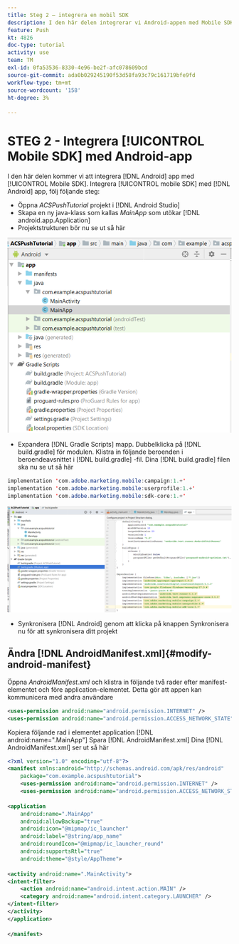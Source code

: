 ```yaml
---
title: Steg 2 – integrera en mobil SDK
description: I den här delen integrerar vi Android-appen med Mobile SDK. Integrera mobil-SDK med Android-appen
feature: Push
kt: 4826
doc-type: tutorial
activity: use
team: TM
exl-id: 0fa53536-8330-4e96-be2f-afc078609bcd
source-git-commit: ada0b029245190f53d58fa93c79c161719bfe9fd
workflow-type: tm+mt
source-wordcount: '158'
ht-degree: 3%

---
```


# STEG 2 - Integrera [!UICONTROL Mobile SDK] med Android-app

I den här delen kommer vi att integrera [!DNL Android] app med [!UICONTROL Mobile SDK]. Integrera [!UICONTROL mobile SDK] med [!DNL Android] app, följ följande steg:

* Öppna *ACSPushTutorial* projekt i [!DNL Android Studio]
* Skapa en ny java-klass som kallas *MainApp* som utökar [!DNL android.app.Application]
* Projektstrukturen bör nu se ut så här

![huvudprogram](assets/android-main-app.PNG)

* Expandera [!DNL Gradle Scripts] mapp. Dubbelklicka på [!DNL build.gradle] för modulen. Klistra in följande beroenden i beroendeavsnittet i [!DNL build.gradle] -fil. Dina [!DNL build.gradle] filen ska nu se ut så här

<!--
Removed `{.line-numbers}` below
-->

```java
implementation 'com.adobe.marketing.mobile:campaign:1.+'
implementation 'com.adobe.marketing.mobile:userprofile:1.+'
implementation 'com.adobe.marketing.mobile:sdk-core:1.+'
```

![modul-gradle](assets/module-build-gradle.PNG)

* Synkronisera [!DNL Android] genom att klicka på knappen Synkronisera nu för att synkronisera ditt projekt

## Ändra [!DNL AndroidManifest.xml]{#modify-android-manifest}

Öppna *AndroidManifest.xml* och klistra in följande två rader efter manifest-elementet och före application-elementet. Detta gör att appen kan kommunicera med andra användare

<!--
Removed `{.line-numbers}` below
-->

```xml
<uses-permission android:name="android.permission.INTERNET" />
<uses-permission android:name="android.permission.ACCESS_NETWORK_STATE" />
```

Kopiera följande rad i elementet application
[!DNL android:name=".MainApp"]
Spara [!DNL AndroidManifest.xml]
Dina [!DNL AndroidManifest.xml] ser ut så här

<!--
Removed `{.line-numbers}` below
-->

```xml
<?xml version="1.0" encoding="utf-8"?>
<manifest xmlns:android="http://schemas.android.com/apk/res/android"
    package="com.example.acspushtutorial">
    <uses-permission android:name="android.permission.INTERNET" />
    <uses-permission android:name="android.permission.ACCESS_NETWORK_STATE" />

<application
    android:name=".MainApp"
    android:allowBackup="true"
    android:icon="@mipmap/ic_launcher"
    android:label="@string/app_name"
    android:roundIcon="@mipmap/ic_launcher_round"
    android:supportsRtl="true"
    android:theme="@style/AppTheme">

<activity android:name=".MainActivity">
<intent-filter>
    <action android:name="android.intent.action.MAIN" />
    <category android:name="android.intent.category.LAUNCHER" />
</intent-filter>
</activity>
</application>

</manifest>
```
